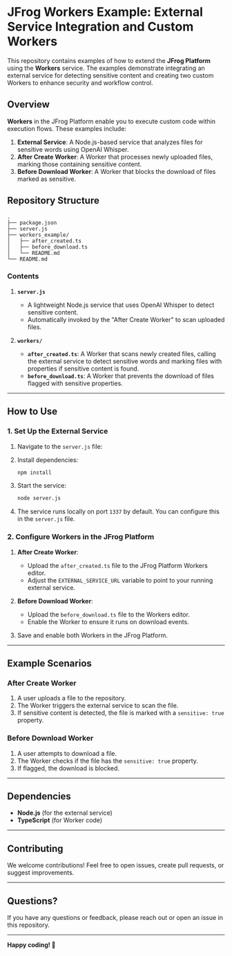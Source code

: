 
# JFrog Workers Example: External Service Integration and Custom Workers

This repository contains examples of how to extend the **JFrog Platform** using the **Workers** service. The examples demonstrate integrating an external service for detecting sensitive content and creating two custom Workers to enhance security and workflow control.

## Overview

**Workers** in the JFrog Platform enable you to execute custom code within execution flows. These examples include:
1. **External Service**: A Node.js-based service that analyzes files for sensitive words using OpenAI Whisper.
2. **After Create Worker**: A Worker that processes newly uploaded files, marking those containing sensitive content.
3. **Before Download Worker**: A Worker that blocks the download of files marked as sensitive.

## Repository Structure

```
.
├── package.json
├── server.js
├── workers_example/
│   ├── after_created.ts
│   ├── before_download.ts
│   └── README.md
└── README.md
```

### Contents

1. **`server.js`**
   - A lightweight Node.js service that uses OpenAI Whisper to detect sensitive content.
   - Automatically invoked by the "After Create Worker" to scan uploaded files.

2. **`workers/`**  
   - **`after_created.ts`**: A Worker that scans newly created files, calling the external service to detect sensitive words and marking files with properties if sensitive content is found.
   - **`before_download.ts`**: A Worker that prevents the download of files flagged with sensitive properties.

---

## How to Use

### 1. Set Up the External Service
1. Navigate to the `server.js` file:

2. Install dependencies:
   ```bash
   npm install
   ```
3. Start the service:
   ```bash
   node server.js
   ```
4. The service runs locally on port `1337` by default. You can configure this in the `server.js` file.

### 2. Configure Workers in the JFrog Platform
1. **After Create Worker**:
   - Upload the `after_created.ts` file to the JFrog Platform Workers editor.
   - Adjust the `EXTERNAL_SERVICE_URL` variable to point to your running external service.

2. **Before Download Worker**:
   - Upload the `before_download.ts` file to the Workers editor.
   - Enable the Worker to ensure it runs on download events.

3. Save and enable both Workers in the JFrog Platform.

---

## Example Scenarios

### After Create Worker
1. A user uploads a file to the repository.
2. The Worker triggers the external service to scan the file.
3. If sensitive content is detected, the file is marked with a `sensitive: true` property.

### Before Download Worker
1. A user attempts to download a file.
2. The Worker checks if the file has the `sensitive: true` property.
3. If flagged, the download is blocked.

---

## Dependencies

- **Node.js** (for the external service)
- **TypeScript** (for Worker code)

---

## Contributing

We welcome contributions! Feel free to open issues, create pull requests, or suggest improvements.

---

## Questions?

If you have any questions or feedback, please reach out or open an issue in this repository.

---

**Happy coding! 🚀**

